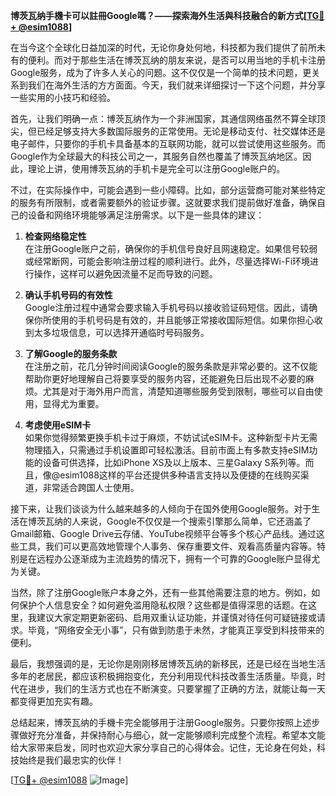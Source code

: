 **博茨瓦纳手機卡可以註冊Google嗎？——探索海外生活與科技融合的新方式[[TG💪+ @esim1088](https://t.me/s/esim1088)]**

在当今这个全球化日益加深的时代，无论你身处何地，科技都为我们提供了前所未有的便利。而对于那些生活在博茨瓦纳的朋友来说，是否可以用当地的手机卡注册Google服务，成为了许多人关心的问题。这不仅仅是一个简单的技术问题，更关系到我们在海外生活的方方面面。今天，我们就来详细探讨一下这个问题，并分享一些实用的小技巧和经验。

首先，让我们明确一点：博茨瓦纳作为一个非洲国家，其通信网络虽然不算全球顶尖，但已经足够支持大多数国际服务的正常使用。无论是移动支付、社交媒体还是电子邮件，只要你的手机卡具备基本的互联网功能，就可以尝试使用这些服务。而Google作为全球最大的科技公司之一，其服务自然也覆盖了博茨瓦纳地区。因此，理论上讲，使用博茨瓦纳的手机卡是完全可以注册Google账户的。

不过，在实际操作中，可能会遇到一些小障碍。比如，部分运营商可能对某些特定的服务有所限制，或者需要额外的验证步骤。这就要求我们提前做好准备，确保自己的设备和网络环境能够满足注册需求。以下是一些具体的建议：

1. **检查网络稳定性**  
   在注册Google账户之前，确保你的手机信号良好且网速稳定。如果信号较弱或经常断网，可能会影响注册过程的顺利进行。此外，尽量选择Wi-Fi环境进行操作，这样可以避免因流量不足而导致的问题。

2. **确认手机号码的有效性**  
   Google注册过程中通常会要求输入手机号码以接收验证码短信。因此，请确保你所使用的手机号码是有效的，并且能够正常接收国际短信。如果你担心收到太多垃圾信息，可以选择开通临时号码服务。

3. **了解Google的服务条款**  
   在注册之前，花几分钟时间阅读Google的服务条款是非常必要的。这不仅能帮助你更好地理解自己将要享受的服务内容，还能避免日后出现不必要的麻烦。尤其是对于海外用户而言，清楚知道哪些服务受到限制，哪些可以自由使用，显得尤为重要。

4. **考虑使用eSIM卡**  
   如果你觉得频繁更换手机卡过于麻烦，不妨试试eSIM卡。这种新型卡片无需物理插入，只需通过手机设置即可轻松激活。目前市面上有多款支持eSIM功能的设备可供选择，比如iPhone XS及以上版本、三星Galaxy S系列等。而且，像@esim1088这样的平台还提供多种语言支持以及便捷的在线购买渠道，非常适合跨国人士使用。

接下来，让我们谈谈为什么越来越多的人倾向于在国外使用Google服务。对于生活在博茨瓦纳的人来说，Google不仅仅是一个搜索引擎那么简单，它还涵盖了Gmail邮箱、Google Drive云存储、YouTube视频平台等多个核心产品线。通过这些工具，我们可以更高效地管理个人事务、保存重要文件、观看高质量内容等。特别是在远程办公逐渐成为主流趋势的情况下，拥有一个可靠的Google账户显得尤为关键。

当然，除了注册Google账户本身之外，还有一些其他需要注意的地方。例如，如何保护个人信息安全？如何避免滥用隐私权限？这些都是值得深思的话题。在这里，我建议大家定期更新密码、启用双重认证功能，并谨慎对待任何可疑链接或请求。毕竟，“网络安全无小事”，只有做到防患于未然，才能真正享受到科技带来的便利。

最后，我想强调的是，无论你是刚刚移居博茨瓦纳的新移民，还是已经在当地生活多年的老居民，都应该积极拥抱变化，充分利用现代科技改善生活质量。毕竟，时代在进步，我们的生活方式也在不断演变。只要掌握了正确的方法，就能让每一天都变得更加充实有趣。

总结起来，博茨瓦纳的手機卡完全能够用于注册Google服务。只要你按照上述步骤做好充分准备，并保持耐心与细心，就一定能够顺利完成整个流程。希望本文能给大家带来启发，同时也欢迎大家分享自己的心得体会。记住，无论身在何处，科技始终是我们最忠实的伙伴！

[[TG💪+ @esim1088](https://t.me/s/esim1088) ![Image](https://i.postimg.cc/4NQfJmqS/Snipaste-2025-05-13-00-14-12.png)]